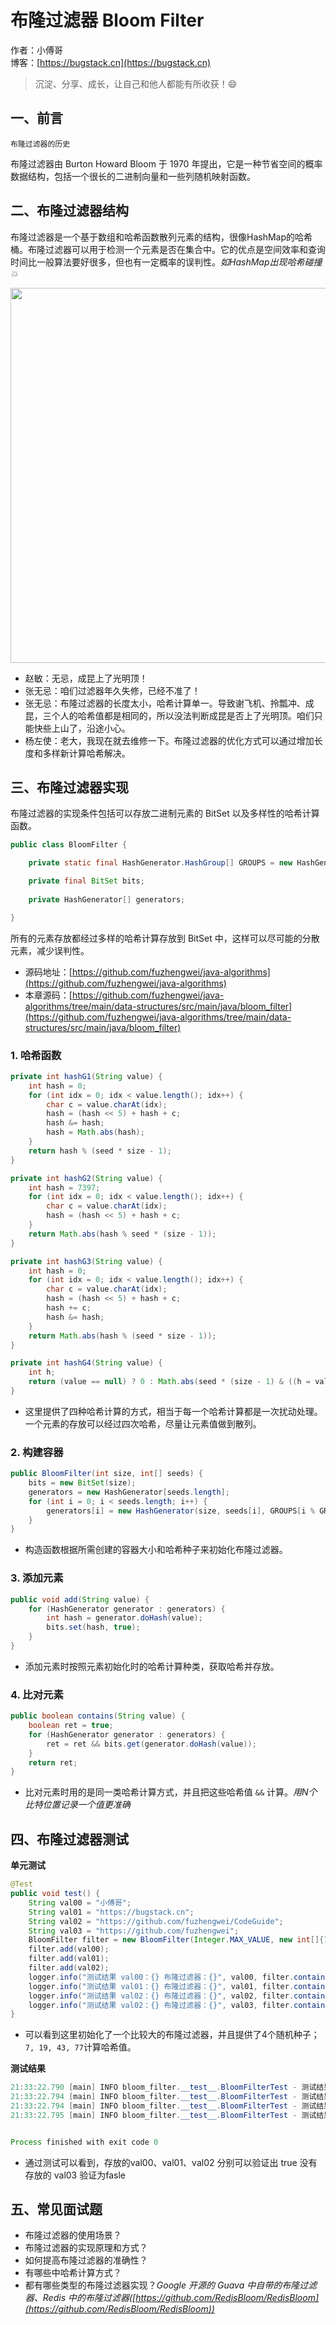 # 布隆过滤器 Bloom Filter

作者：小傅哥
<br/>博客：[https://bugstack.cn](https://bugstack.cn)

> 沉淀、分享、成长，让自己和他人都能有所收获！😄

## 一、前言

`布隆过滤器的历史`

布隆过滤器由 Burton Howard Bloom 于 1970 年提出，它是一种节省空间的概率数据结构，包括一个很长的二进制向量和一些列随机映射函数。

## 二、布隆过滤器结构

布隆过滤器是一个基于数组和哈希函数散列元素的结构，很像HashMap的哈希桶。布隆过滤器可以用于检测一个元素是否在集合中。它的优点是空间效率和查询时间比一般算法要好很多，但也有一定概率的误判性。*如HashMap出现哈希碰撞💥*

<div align="center">
    <img src="https://bugstack.cn/images/article/algorithm/bloom-filter-01.png?raw=true" width="600px">
</div>

- 赵敏：无忌，成昆上了光明顶！
- 张无忌：咱们过滤器年久失修，已经不准了！
- 张无忌：布隆过滤器的长度太小，哈希计算单一。导致谢飞机、拎瓢冲、成昆，三个人的哈希值都是相同的，所以没法判断成昆是否上了光明顶。咱们只能快些上山了，沿途小心。
- 杨左使：老大，我现在就去维修一下。布隆过滤器的优化方式可以通过增加长度和多样新计算哈希解决。

## 三、布隆过滤器实现

布隆过滤器的实现条件包括可以存放二进制元素的 BitSet 以及多样性的哈希计算函数。

```java
public class BloomFilter {

    private static final HashGenerator.HashGroup[] GROUPS = new HashGenerator.HashGroup[]{HashGenerator.HashGroup.G1, HashGenerator.HashGroup.G2, HashGenerator.HashGroup.G3, HashGenerator.HashGroup.G4};

    private final BitSet bits;
  
    private HashGenerator[] generators;

}
```

所有的元素存放都经过多样的哈希计算存放到 BitSet 中，这样可以尽可能的分散元素，减少误判性。

- 源码地址：[https://github.com/fuzhengwei/java-algorithms](https://github.com/fuzhengwei/java-algorithms)
- 本章源码：[https://github.com/fuzhengwei/java-algorithms/tree/main/data-structures/src/main/java/bloom_filter](https://github.com/fuzhengwei/java-algorithms/tree/main/data-structures/src/main/java/bloom_filter)

### 1. 哈希函数

```java
private int hashG1(String value) {
    int hash = 0;
    for (int idx = 0; idx < value.length(); idx++) {
        char c = value.charAt(idx);
        hash = (hash << 5) + hash + c;
        hash &= hash;
        hash = Math.abs(hash);
    }
    return hash % (seed * size - 1);
}

private int hashG2(String value) {
    int hash = 7397;
    for (int idx = 0; idx < value.length(); idx++) {
        char c = value.charAt(idx);
        hash = (hash << 5) + hash + c;
    }
    return Math.abs(hash % seed * (size - 1));
}

private int hashG3(String value) {
    int hash = 0;
    for (int idx = 0; idx < value.length(); idx++) {
        char c = value.charAt(idx);
        hash = (hash << 5) + hash + c;
        hash += c;
        hash &= hash;
    }
    return Math.abs(hash % (seed * size - 1));
}

private int hashG4(String value) {
    int h;
    return (value == null) ? 0 : Math.abs(seed * (size - 1) & ((h = value.hashCode()) ^ (h >>> 16)));
}
```

- 这里提供了四种哈希计算的方式，相当于每一个哈希计算都是一次扰动处理。一个元素的存放可以经过四次哈希，尽量让元素值做到散列。

### 2. 构建容器

```java
public BloomFilter(int size, int[] seeds) {
    bits = new BitSet(size);
    generators = new HashGenerator[seeds.length];
    for (int i = 0; i < seeds.length; i++) {
        generators[i] = new HashGenerator(size, seeds[i], GROUPS[i % GROUPS.length]);
    }
}
```

- 构造函数根据所需创建的容器大小和哈希种子来初始化布隆过滤器。

### 3. 添加元素

```java
public void add(String value) {
    for (HashGenerator generator : generators) {
        int hash = generator.doHash(value);
        bits.set(hash, true);
    }
}
```

- 添加元素时按照元素初始化时的哈希计算种类，获取哈希并存放。

### 4. 比对元素

```java
public boolean contains(String value) {
    boolean ret = true;
    for (HashGenerator generator : generators) {
        ret = ret && bits.get(generator.doHash(value));
    }
    return ret;
}
```

- 比对元素时用的是同一类哈希计算方式，并且把这些哈希值 `&&` 计算。*用N个比特位置记录一个值更准确*

## 四、布隆过滤器测试

**单元测试**

```java
@Test
public void test() {
    String val00 = "小傅哥";
    String val01 = "https://bugstack.cn";
    String val02 = "https://github.com/fuzhengwei/CodeGuide";
    String val03 = "https://github.com/fuzhengwei";
    BloomFilter filter = new BloomFilter(Integer.MAX_VALUE, new int[]{7, 19, 43, 77});
    filter.add(val00);
    filter.add(val01);
    filter.add(val02);
    logger.info("测试结果 val00：{} 布隆过滤器：{}", val00, filter.contains(val00));
    logger.info("测试结果 val01：{} 布隆过滤器：{}", val01, filter.contains(val01));
    logger.info("测试结果 val02：{} 布隆过滤器：{}", val02, filter.contains(val02));
    logger.info("测试结果 val02：{} 布隆过滤器：{}", val03, filter.contains(val03));
}
```

- 可以看到这里初始化了一个比较大的布隆过滤器，并且提供了4个随机种子；`7, 19, 43, 77`计算哈希值。

**测试结果**

```java
21:33:22.790 [main] INFO bloom_filter.__test__.BloomFilterTest - 测试结果 val00：小傅哥 布隆过滤器：true
21:33:22.794 [main] INFO bloom_filter.__test__.BloomFilterTest - 测试结果 val01：https://bugstack.cn 布隆过滤器：true
21:33:22.794 [main] INFO bloom_filter.__test__.BloomFilterTest - 测试结果 val02：https://github.com/fuzhengwei/CodeGuide 布隆过滤器：true
21:33:22.795 [main] INFO bloom_filter.__test__.BloomFilterTest - 测试结果 val02：https://github.com/fuzhengwei 布隆过滤器：false


Process finished with exit code 0
```

- 通过测试可以看到，存放的val00、val01、val02 分别可以验证出 true 没有存放的 val03 验证为fasle

## 五、常见面试题

- 布隆过滤器的使用场景？
- 布隆过滤器的实现原理和方式？
- 如何提高布隆过滤器的准确性？
- 有哪些中哈希计算方式？
- 都有哪些类型的布隆过滤器实现？*Google 开源的 Guava 中自带的布隆过滤器、Redis 中的布隆过滤器([https://github.com/RedisBloom/RedisBloom](https://github.com/RedisBloom/RedisBloom))*
